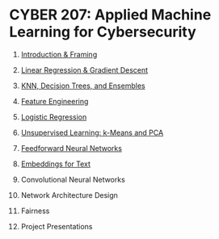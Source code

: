 # CYBER 207: Applied Machine Learning for Cybersecurity

1. [Introduction & Framing](https://github.com/SEUNGHO-Y00/MICS/blob/main/Cyber207/Introduction%26Framing.md)

2. [Linear Regression & Gradient Descent](https://github.com/SEUNGHO-Y00/MICS/blob/main/Cyber207/LinearRegression.md)

3. [KNN, Decision Trees, and Ensembles](https://github.com/SEUNGHO-Y00/MICS/blob/main/Cyber207/KNN.md)

4. [Feature Engineering](https://github.com/SEUNGHO-Y00/MICS/blob/main/Cyber207/FeatureEngineering.md)

5. [Logistic Regression](https://github.com/SEUNGHO-Y00/MICS/blob/main/Cyber207/LogisticRegression.md)

6. [Unsupervised Learning: k-Means and PCA](https://github.com/SEUNGHO-Y00/MICS/blob/main/Cyber207/UnsupervisedLearning.md)

7. [Feedforward Neural Networks](https://github.com/SEUNGHO-Y00/MICS/blob/main/Cyber207/NeuralNetworks.md)

8. [Embeddings for Text](https://github.com/SEUNGHO-Y00/MICS/blob/main/Cyber207/Embeddings.md)

9. Convolutional Neural Networks

10. Network Architecture Design

11. Fairness

12. Project Presentations
